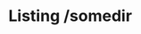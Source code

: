   <h1>Listing /somedir</h1><!-- Custom Script (defered load, after dom ready) -->
  <script>
    $.getJSON('./', data => {
        console.log(data); //["doc1.jpg", "doc2.jpg", "doc3.jpg"] 
    });
  </script>
